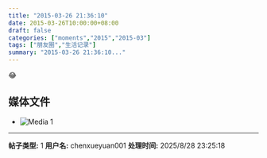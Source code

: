 ```yaml
---
title: "2015-03-26 21:36:10"
date: 2015-03-26T10:00:00+08:00
draft: false
categories: ["moments","2015","2015-03"]
tags: ["朋友圈","生活记录"]
summary: "2015-03-26 21:36:10..."
---
```


😂

## 媒体文件

- ![Media 1](/Moments/photos/2015-03-26/201503262136100.jpg)

---

**帖子类型:** 1
**用户名:** chenxueyuan001
**处理时间:** 2025/8/28 23:25:18